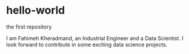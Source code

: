 # hello-world
the first repository

I am Fahimeh Kheradmand, an Industrial Engineer and a Data Scientist.
I look forward to contribute in some exciting data science projects.


